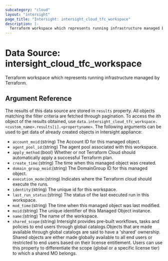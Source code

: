 ```yaml
---
subcategory: "cloud"
layout: "intersight"
page_title: "Intersight: intersight_cloud_tfc_workspace"
description: |-
  Terraform workspace which represents running infrastructure managed by Terraform.
---
```


# Data Source: intersight_cloud_tfc_workspace
Terraform workspace which represents running infrastructure managed by Terraform.
## Argument Reference
The results of this data source are stored in `results` property.
All objects matching the filter criteria are fetched through pagination.
To access the ith object of the results obtained, use `data.intersight_cloud_tfc_workspace.<custom_name>.results[i].<propertyname>`.
The following arguments can be used to get data of already created objects in Intersight appliance:
* `account_moid`:(string) The Account ID for this managed object. 
* `agent_pool_id`:(string) The agent pool associated with this workspace. 
* `apply_method`:(bool) Whether or not Terraform Cloud should automatically apply a successful Terraform plan. 
* `create_time`:(string) The time when this managed object was created. 
* `domain_group_moid`:(string) The DomainGroup ID for this managed object. 
* `execution_mode`:(string) Indicates where the Terraform cloud should execute the runs. 
* `identity`:(string) The unique id for this workspace. 
* `last_run_status`:(string) The status of the last executed run in this workspace. 
* `mod_time`:(string) The time when this managed object was last modified. 
* `moid`:(string) The unique identifier of this Managed Object instance. 
* `name`:(string) The name of the workspace. 
* `shared_scope`:(string) Intersight provides pre-built workflows, tasks and policies to end users through global catalogs.Objects that are made available through global catalogs are said to have a 'shared' ownership. Shared objects are either made globally available to all end users or restricted to end users based on their license entitlement. Users can use this property to differentiate the scope (global or a specific license tier) to which a shared MO belongs. 
 